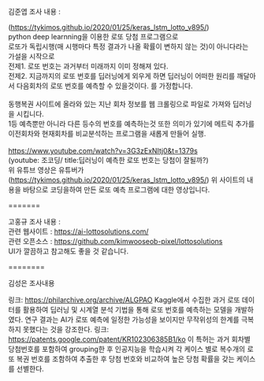 김준엽 조사 내용 :

(https://tykimos.github.io/2020/01/25/keras_lstm_lotto_v895/)<br>
python deep learnning을 이용한 로또 당첨 프로그램으로<br>
로또가 독립시행(매 시행마다 특정 결과가 나올 확률이 변하지 않는 것)이 아니다라는 가설을 시작으로<br>
전제1. 로또 번호는 과거부터 미래까지 이미 정해져 있다.<br>
전제2. 지금까지의 로또 번호를 딥러닝에게 외우게 하면 딥러닝이 어떠한 원리를 깨달아서 다음회차의  로또 번호를 예측할 수 있을것이다.
를 가정합니다.
<br><br>
동행복권 사이트에 올라와 있는 지난 회차 정보를 웹 크롤링으로 파일로 가져와 딥러닝을 시킵니다.<br>
1등 예측뿐만 아니라 다른 등수의 번호를 예측하는것 또한 의미가 있기에 메트릭 추가를 이전회차와 현재회차를 비교분석하는 프로그램을 새롭게 만들어 실행.<br>
<br>
https://www.youtube.com/watch?v=3G3zExNItj0&t=1379s
<br>(youtube: 조코딩/ title:딥러닝이 예측한 로또 번호는 당첨이 잘될까?)
<br>위 유튜브 영상은 유튜버가 (https://tykimos.github.io/2020/01/25/keras_lstm_lotto_v895/) 위 사이트의 내용을 바탕으로 코딩을하여 만든 로또 예측 프로그램에 대한 영상입니다.
 
=======

고홍규 조사 내용 : <br>
관련 웹사이트 : https://ai-lottosolutions.com/ <br>
관련 오픈소스 : https://github.com/kimwooseob-pixel/lottosolutions <br>
UI가 깔끔하고 참고해도 좋을 것 같습니다. <br>

========

김성은 조사내용

링크: https://philarchive.org/archive/ALGPAO
Kaggle에서 수집한 과거 로또 데이터를 활용하여 딥러닝 및 시계열 분석 기법을 통해 로또 번호를 예측하는 모델을 개발하였다. 연구 결과는 AI가 로또 예측에 일정한 가능성을 보이지만 무작위성의 한계를 극복하지 못했다는 것을 강조한다.
링크: https://patents.google.com/patent/KR102306385B1/ko
이 특허는 과거 회차별 당첨번호를 포함하여 grouping한 후 인공지능을 학습시켜 각 케이스 별로 복수개의 로또 복권 번호를 조함하여 추출한 후 당첨 번호와 비교하여 높은 당첨 확률을 갖는 케이스를 선별한다.

